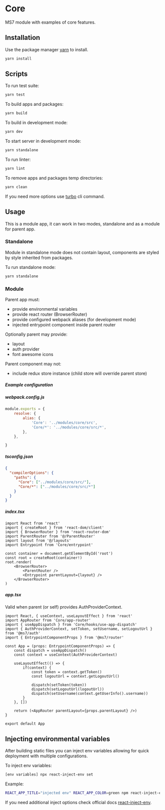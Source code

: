 # Core

MS7 module with examples of core features.

## Installation

Use the package manager [yarn](https://classic.yarnpkg.com/en/docs/install#debian-stable) to install.

```bash
yarn install
```

## Scripts

To run test suite:
```bash
yarn test
```

To build apps and packages:
```bash
yarn build
```

To build in development mode:
```bash
yarn dev
```

To start server in development mode:
```bash
yarn standalone
```

To run linter:
```bash
yarn lint
```

To remove apps and packages temp directories:
```bash
yarn clean
```

If you need more options use [turbo](https://turborepo.org/docs/core-concepts/filtering) cli command.

## Usage

This is a module app, it can work in two modes, standalone and as a module for parent app.

### Standalone

Module in standalone mode does not contain layout, components are styled by style inherited from packages.

Tu run standalone mode:
```bash
yarn standalone
```

### Module

Parent app must:
- provide environmental variables
- provide react router (BrowserRouter)
- provide configured webpack aliases (for development mode)
- injected entrypoint component inside parent router

Optionally parent may provide:
- layout
- auth provider
- font awesome icons

Parent component may not:
- include redux store instance (child store will override parent store)

##### Example configuration

##### webpack.config.js

```js
module.exports = {
    resolve: {
        alias: {
            'Core': '../modules/core/src',
            'Core/*': '../modules/core/src/*',
        },
    },

}
```

##### tsconfig.json

```json
{
  "compilerOptions": {
    "paths": {
      "Core": ["../modules/core/src/"],
      "Core/*": ["../modules/core/src/*"]
    }
  }
}
```

##### index.tsx

```tsx
import React from 'react'
import { createRoot } from 'react-dom/client'
import { BrowserRouter } from 'react-router-dom'
import ParentRouter from '@/ParentRouter'
import layout from '@/layouts'
import Entrypoint from 'Core/entrypoint'

const container = document.getElementById('root')
const root = createRoot(container!)
root.render(
    <BrowserRouter>
        <ParentRouter />
        <Entrypoint parentLayout={layout} />
    </BrowserRouter>
)
```

##### app.tsx

Valid when parent (or self) provides AuthProviderContext.

```tsx
import React, { useContext, useLayoutEffect } from 'react'
import AppRouter from 'Core/app-router'
import { useAppDispatch } from 'Core/hooks/use-app-dispatch'
import { AuthProviderContext, setToken, setUsername, setLogoutUrl } from '@ms7/auth'
import { EntrypointComponentProps } from '@ms7/router'

const App = (props: EntrypointComponentProps) => {
    const dispatch = useAppDispatch()
    const context = useContext(AuthProviderContext)

    useLayoutEffect(() => {
        if(context) {
            const token = context.getToken()
            const logoutUrl = context.getLogoutUrl()

            dispatch(setToken(token))
            dispatch(setLogoutUrl(logoutUrl))
            dispatch(setUsername(context.getUserInfo().username))
        }
    }, [])
    
    return (<AppRouter parentLayout={props.parentLayout} />)
}

export default App
```

## Injecting environmental variables

After building static files you can inject env variables allowing for quick deployment with multiple configurations.

To inject env variables:
```bash
[env variables] npx react-inject-env set
```

Example:
```bash
REACT_APP_TITLE="injected env" REACT_APP_COLOR=green npm react-inject-env set
```

If you need additional inject options check official docs [react-inject-env](https://github.com/codegowhere/react-inject-env).
